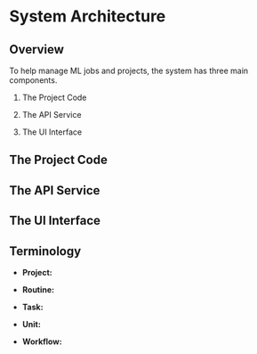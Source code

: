 # System Architecture

## Overview

To help manage ML jobs and projects, the system has three main components.

1. The Project Code

2. The API Service

3. The UI Interface

## The Project Code

## The API Service

## The UI Interface

## Terminology

- **Project:**

- **Routine:**

- **Task:**

- **Unit:**

- **Workflow:**
